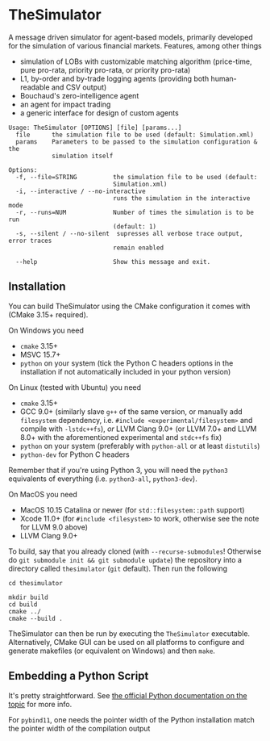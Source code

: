 # TheSimulator

A message driven simulator for agent-based models, primarily developed for the simulation of various financial markets. Features, among other things
*  simulation of LOBs with customizable matching algorithm (price-time, pure pro-rata, priority pro-rata, or priority pro-rata)
*  L1, by-order and by-trade logging agents (providing both human-readable and CSV output)
*  Bouchaud's zero-intelligence agent
*  an agent for impact trading
*  a generic interface for design of custom agents

```
Usage: TheSimulator [OPTIONS] [file] [params...]
  file      the simulation file to be used (default: Simulation.xml)
  params    Parameters to be passed to the simulation configuration & the
            simulation itself

Options:
  -f, --file=STRING          the simulation file to be used (default:
                             Simulation.xml)
  -i, --interactive / --no-interactive
                             runs the simulation in the interactive mode
  -r, --runs=NUM             Number of times the simulation is to be run
                             (default: 1)
  -s, --silent / --no-silent  supresses all verbose trace output, error traces
                             remain enabled

  --help                     Show this message and exit.
```

## Installation
You can build TheSimulator using the CMake configuration it comes with (CMake 3.15+ required).

On Windows you need
* `cmake` 3.15+
* MSVC 15.7+
* `python` on your system (tick the Python C headers options in the installation if not automatically included in your python version)

On Linux (tested with Ubuntu) you need
* `cmake` 3.15+
* GCC 9.0+ (similarly slave `g++` of the same version, or manually add `filesystem` dependency, i.e. `#include <experimental/filesystem>` and compile with `-lstdc++fs`), *or* LLVM Clang 9.0+ (or LLVM 7.0+ and LLVM 8.0+ with the aforementioned experimental and `stdc++fs` fix)
* `python` on your system (preferably with `python-all` or at least `distutils`)
* `python-dev` for Python C headers

Remember that if you're using Python 3, you will need the `python3` equivalents of everything (i.e. `python3-all`, `python3-dev`).

On MacOS you need
* MacOS 10.15 Catalina or newer (for `std::filesystem::path` support)
* Xcode 11.0+ (for  `#include <filesystem>` to work, otherwise see the note for LLVM 9.0 above)
* LLVM Clang 9.0+

To build, say that you already cloned (with `--recurse-submodules`! Otherwise do `git submodule init && git submodule update`) the repository into a directory called `thesimulator` (`git` default). Then run the following

```
cd thesimulator

mkdir build
cd build
cmake ../
cmake --build .
```

TheSimulator can then be run by executing the `TheSimulator` executable. Alternatively, CMake GUI can be used on all platforms to configure and generate makefiles (or equivalent on Windows) and then `make`.

## Embedding a Python Script
It's pretty straightforward. See [the official Python documentation on the topic](https://docs.python.org/3/extending/embedding.html) for more info.

For `pybind11`, one needs the pointer width of the Python installation match the pointer width of the compilation output
